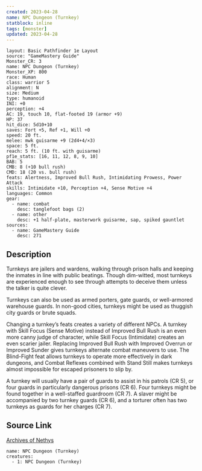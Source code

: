 ```yaml
---
created: 2023-04-28
name: NPC Dungeon (Turnkey)
statblock: inline
tags: [monster]
updated: 2023-04-28
---
```

```statblock
layout: Basic Pathfinder 1e Layout
source: "GameMastery Guide"
Monster_CR: 3
name: NPC Dungeon (Turnkey)
Monster_XP: 800
race: Human
class: warrior 5
alignment: N
size: Medium
type: humanoid
INI: +0
perception: +4
AC: 19, touch 10, flat-footed 19 (armor +9)
HP: 37
hit_dice: 5d10+10
saves: Fort +5, Ref +1, Will +0
speed: 20 ft.
melee: mwk guisarme +9 (2d4+4/×3)
space: 5 ft.
reach: 5 ft. (10 ft. with guisarme)
pf1e_stats: [16, 11, 12, 8, 9, 10]
BAB: 5
CMB: 8 (+10 bull rush)
CMD: 18 (20 vs. bull rush)
feats: Alertness, Improved Bull Rush, Intimidating Prowess, Power Attack
skills: Intimidate +10, Perception +4, Sense Motive +4
languages: Common
gear:
  - name: combat
    desc: tanglefoot bags (2)
  - name: other
    desc: +1 half-plate, masterwork guisarme, sap, spiked gauntlet
sources:
  - name: GameMastery Guide
    desc: 271
```
## Description
Turnkeys are jailers and wardens, walking through prison halls and keeping the inmates in line with public beatings. Though dim-witted, most turnkeys are experienced enough to see through attempts to deceive them unless the talker is quite clever.

Turnkeys can also be used as armed porters, gate guards, or well-armored warehouse guards. In non-good cities, turnkeys might be used as thuggish city guards or brute squads.

Changing a turnkey’s feats creates a variety of different NPCs. A turnkey with Skill Focus (Sense Motive) instead of Improved Bull Rush is an even more canny judge of character, while Skill Focus (Intimidate) creates an even scarier jailer. Replacing Improved Bull Rush with Improved Overrun or Improved Sunder gives turnkeys alternate combat maneuvers to use. The Blind-Fight feat allows turnkeys to operate more effectively in dark dungeons, and Combat Reflexes combined with Stand Still makes turnkeys almost impossible for escaped prisoners to slip by.

A turnkey will usually have a pair of guards to assist in his patrols (CR 5), or four guards in particularly dangerous prisons (CR 6). Four turnkeys might be found together in a well-staffed guardroom (CR 7). A slaver might be accompanied by two turnkey guards (CR 6), and a torturer often has two turnkeys as guards for her charges (CR 7).
## Source Link
[Archives of Nethys](https://aonprd.com/NPCDisplay.aspx?ItemName=Dungeon%20(Turnkey))
```encounter-table
name: NPC Dungeon (Turnkey)
creatures:
  - 1: NPC Dungeon (Turnkey)
```
